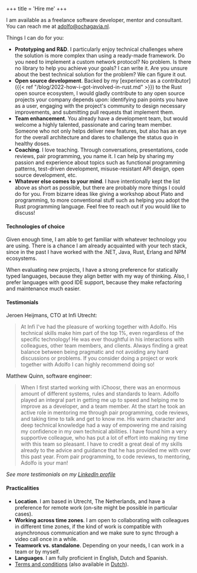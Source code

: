 +++
title = 'Hire me'
+++

I am available as a freelance software developer, mentor and consultant. You can reach me at <a href="&#109;&#97;&#105;&#108;&#116;&#111;&#58;&#97;&#100;&#111;&#108;&#102;&#111;&#64;&#111;&#99;&#104;&#97;&#103;&#97;&#118;&#105;&#97;&#46;&#110;&#108;">&#97;&#100;&#111;&#108;&#102;&#111;&#64;&#111;&#99;&#104;&#97;&#103;&#97;&#118;&#105;&#97;&#46;&#110;&#108;</a>.

Things I can do for you:

* __Prototyping and R&D__. I particularly enjoy technical challenges where the solution is more complex than using a ready-made framework. Do you need to implement a custom network protocol? No problem. Is there no library to help you achieve your goals? I can write it. Are you unsure about the best technical solution for the problem? We can figure it out.
* __Open source development__. Backed by my [experience as a contributor]({{< ref "/blog/2022-how-i-got-involved-in-rust.md" >}}) to the Rust open source ecosystem, I would gladly contribute to any open source projects your company depends upon: identifying pain points you have as a user, engaging with the project's community to design necessary improvements, and submitting pull requests that implement them.
* __Team enhancement__. You already have a development team, but would welcome a highly talented, passionate and caring team member. Someone who not only helps deliver new features, but also has an eye for the overall architecture and dares to challenge the status quo in healthy doses.
* __Coaching__. I love teaching. Through conversations, presentations, code reviews, pair programming, you name it. I can help by sharing my passion and experience about topics such as functional programming patterns, test-driven development, misuse-resistant API design, open source development, etc.
* __Whatever else comes to your mind__. I have intentionally kept the list above as short as possible, but there are probably more things I could do for you. From bizarre ideas like giving a workshop about Plato and programming, to more conventional stuff such as helping you adopt the Rust programming language. Feel free to reach out if you would like to discuss!

#### Technologies of choice

Given enough time, I am able to get familiar with whatever technology you are using. There is a chance I am already acquainted with your tech stack, since in the past I have worked with the .NET, Java, Rust, Erlang and NPM ecosystems.

When evaluating new projects, I have a strong preference for statically typed languages, because they align better with my way of thinking. Also, I prefer languages with good IDE support, because they make refactoring and maintenance much easier.

#### Testimonials

Jeroen Heijmans, CTO at Infi Utrecht:

> At Infi I've had the pleasure of working together with Adolfo. His technical skills make him part of the top 1%, even regardless of the specific technology! He was ever thoughtful in his interactions with colleagues, other team members, and clients. Always finding a great balance between being pragmatic and not avoiding any hard discussions or problems. If you consider doing a project or work together with Adolfo I can highly recommend doing so!

Matthew Quinn, software engineer:

> When I first started working with iChoosr, there was an enormous amount of different systems, rules and standards to learn. Adolfo played an integral part in getting me up to speed and helping me to improve as a developer, and a team member. At the start he took an active role in mentoring me through pair programming, code reviews, and taking time to talk and get to know me. His warm character and deep technical knowledge had a way of empowering me and raising my confidence in my own technical abilities. I have found him a very supportive colleague, who has put a lot of effort into making my time with this team so pleasant. I have to credit a great deal of my skills already to the advice and guidance that he has provided me with over this past year. From pair programming, to code reviews, to mentoring, Adolfo is your man!

_See more testimonials on my [LinkedIn profile](https://www.linkedin.com/in/adolfoochagavia/)_

#### Practicalities

* __Location__. I am based in Utrecht, The Netherlands, and have a preference for remote work (on-site might be possible in particular cases).
* __Working across time zones__. I am open to collaborating with colleagues in different time zones, if the kind of work is compatible with asynchronous communication and we make sure to sync through a video call once in a while.
* __Teamwork vs. standalone__. Depending on your needs, I can work in a team or by myself.
* __Languages__. I am fully proficient in English, Dutch and Spanish.
* <a href="/files/NLdigital Terms - EN.pdf">Terms and conditions</a> (also available in <a href="/files/NLdigital Voorwaarden - NL.pdf">Dutch</a>).
